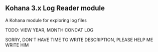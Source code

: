 ## Kohana 3.x Log Reader module
A Kohana module for exploring log files

TODO: VIEW YEAR, MONTH CONCAT LOG

SORRY, DON'T HAVE TIME TO WRITE DESCRIPTION, PLEASE HELP ME WRITE HIM
